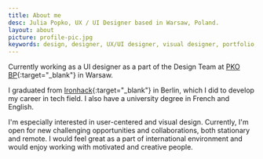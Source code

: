 ```yaml
---
title: About me
desc: Julia Popko, UX / UI Designer based in Warsaw, Poland.
layout: about
picture: profile-pic.jpg
keywords: design, designer, UX/UI designer, visual designer, portfolio, graphic designer
---
```


Currently working as a UI designer as a part of the Design Team at [PKO BP](https://www.pkobp.pl/){:target="_blank"} in Warsaw.

I graduated from [Ironhack](https://ironhack.com/){:target="_blank"} in Berlin, which I did to develop my career in tech field.
I also have a university degree in French and English.

I'm especially interested in user-centered and visual design. Currently, I'm open for new challenging opportunities and collaborations, both stationary and remote. I would feel great as a part of international environment and would enjoy working with motivated and creative people.